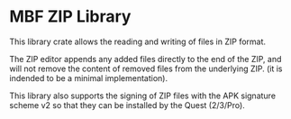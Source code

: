 # MBF ZIP Library
This library crate allows the reading and writing of files in ZIP format.

The ZIP editor appends any added files directly to the end of the ZIP, and will not remove the content of removed files
from the underlying ZIP. (it is indended to be a minimal implementation).

This library also supports the signing of ZIP files with the APK signature scheme v2 so that they can be installed by the Quest (2/3/Pro).
